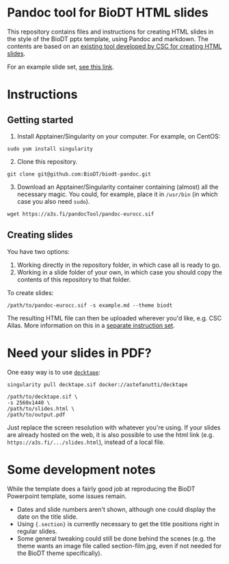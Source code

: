 # Pandoc tool for BioDT HTML slides

This repository contains files and instructions for creating HTML slides in the style of the BioDT pptx template, using Pandoc and markdown.
The contents are based on an [existing tool developed by CSC for creating HTML slides](https://github.com/csc-training/csc-env-eff/blob/master/contribute_guide/MD_into_html.md).

For an example slide set, [see this link](https://biodt.github.io/biodt-pandoc/slides/example.html).

# Instructions

## Getting started

1. Install Apptainer/Singularity on your computer. For example, on CentOS:

```
sudo yum install singularity
```

2. Clone this repository.

```
git clone git@github.com:BioDT/biodt-pandoc.git
```

3. Download an Apptainer/Singularity container containing (almost) all the necessary magic. You could, for example, place it in `/usr/bin` (in which case you also need `sudo`).

```
wget https://a3s.fi/pandocTool/pandoc-eurocc.sif
```

## Creating slides

You have two options:

1. Working directly in the repository folder, in which case all is ready to go.
2. Working in a slide folder of your own, in which case you should copy the contents of this repository to that folder.

To create slides:

```
/path/to/pandoc-eurocc.sif -s example.md --theme biodt
```

The resulting HTML file can then be uploaded wherever you'd like, e.g. CSC Allas.
More information on this in a [separate instruction set](https://github.com/csc-training/csc-env-eff/blob/master/contribute_guide/MD_into_html.md#publish-html-files-in-allas).

# Need your slides in PDF?

One easy way is to use [`decktape`](https://github.com/astefanutti/decktape):

```
singularity pull decktape.sif docker://astefanutti/decktape

/path/to/decktape.sif \
-s 2560x1440 \
/path/to/slides.html \
/path/to/output.pdf
```
Just replace the screen resolution with whatever you're using.
If your slides are already hosted on the web, it is also possible to use the html link (e.g. `https://a3s.fi/.../slides.html`), instead of a local file.

# Some development notes

While the template does a fairly good job at reproducing the BioDT Powerpoint template, some issues remain.

- Dates and slide numbers aren't shown, although one could display the date on the title slide.
- Using `{.section}` is currently necessary to get the title positions right in regular slides.
- Some general tweaking could still be done behind the scenes (e.g. the theme wants an image file called section-film.jpg, even if not needed for the BioDT theme specifically).
